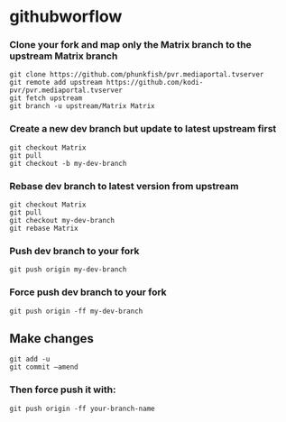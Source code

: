 # githubworflow 

### Clone your fork and map only the Matrix branch to the upstream Matrix branch
```
git clone https://github.com/phunkfish/pvr.mediaportal.tvserver
git remote add upstream https://github.com/kodi-pvr/pvr.mediaportal.tvserver
git fetch upstream
git branch -u upstream/Matrix Matrix
```
### Create a new dev branch but update to latest upstream first
```
git checkout Matrix
git pull
git checkout -b my-dev-branch
```
### Rebase dev branch to latest version from upstream
```
git checkout Matrix
git pull
git checkout my-dev-branch
git rebase Matrix
```
### Push dev branch to your fork
```
git push origin my-dev-branch
```
### Force push dev branch to your fork
```
git push origin -ff my-dev-branch
```
## Make changes
```
git add -u
git commit —amend
```
### Then force push it with:
```
git push origin -ff your-branch-name
```
